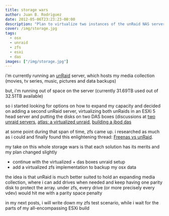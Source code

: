 ```yaml
---
title: storage wars
author: Juan B. Rodriguez
date: 2012-05-06T23:23:23-00:00
description: "Plan to virtualize two instances of the unRaid NAS server, running as two virtual machines in a VMWare Esxi installation, as well as setting up a server with zfs as the filesystem."
cover: /img/storage.jpg
tags:
  - osx
  - unraid
  - zfs
  - esxi
  - das
images: ["/img/storage.jpg"]
---
```


i'm currently running an [unRaid](https://lime-technology.com) server, which hosts my media collection  (movies, tv series, music, pictures and data backups)

but, i'm running out of space on the server (currently 31.69TB used out of 32.51TB available)

so i started looking for options on how to expand my capacity and decided on adding a second unRaid server, virtualizing both unRaids in an ESXi 5 head server and putting the disks on two DAS boxes (discussions at [two unraid servers](https://lime-technology.com/forum/index.php?topic=14521.0), [atlas: a virtualized unraid](https://lime-technology.com/forum/index.php?topic=14695.0), [building a jbod das](https://www.servethehome.com/sas-expanders-diy-cheap-low-cost-jbod-enclosures-raid/)

at some point during that span of time, zfs came up. i researched as much as i could and finally found this enlightening thread: [Freenas vs unRaid](https://forum.xbmc.org/showthread.php?tid=82811&page=17).

my take on this whole storage wars is that each solution has its merits and my plan changed slightly

- continue with the virtualized + das boxes unraid setup
- add a virtualized zfs implementation to backup my osx data

the idea is that unRaid is much better suited to hold an expanding media collection, where i can add drives when needed and keep having one parity disk to protect the array. under zfs, every drive (or more precisely every vdev) would hit me with a parity space penalty

in my next posts, i will write down my zfs test scenario, while i wait for the parts of my all-encompassing ESXi build
